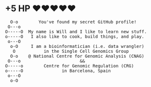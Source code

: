 # +5 HP :heart::heart::heart::heart::heart: 

<pre>
  O-o        You've found my secret GitHub profile!
 O---o
O-----O  My name is Will and I like to learn new stuff.
o-----O   I also like to cook, build things, and play.
 o---O
  o-O     I am a bioinformatician (i.e. data wrangler)
   O           in the Single Cell Genomics Group
  O-o    @ National Centre for Genomic Analysis (CNAG)             
 O---o                       &&
O-----o        Centre for Genomic Regulation (CRG)
o-----O               in Barcelona, Spain
 o---O
  o-O
</pre>
